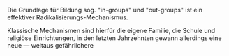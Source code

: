 Die Grundlage für Bildung sog. "in-groups" und "out-groups" ist ein effektiver Radikalisierungs-Mechanismus.

Klassische Mechanismen sind hierfür die eigene Familie, die Schule und religiöse Einrichtungen, in den letzten Jahrzehnten gewann allerdings eine neue &mdash; weitaus gefährlichere 